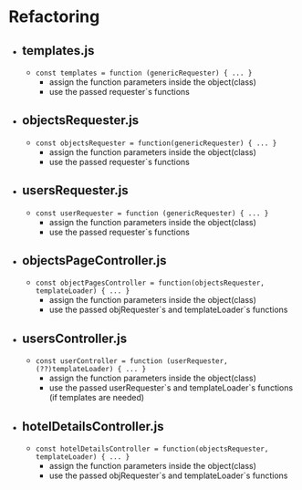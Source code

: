 # Refactoring
- ## templates.js
	- `const templates = function (genericRequester) { ... }`
		- assign the function parameters inside the object(class)
		- use the passed requester`s functions
- ## objectsRequester.js
	- `const objectsRequester = function(genericRequester) { ... }`
		- assign the function parameters inside the object(class)
		- use the passed requester`s functions
- ## usersRequester.js
	- `const userRequester = function (genericRequester) { ... }`
		- assign the function parameters inside the object(class)
		- use the passed requester`s functions
- ## objectsPageController.js
	- `const objectPagesController = function(objectsRequester, templateLoader) { ... }`
		- assign the function parameters inside the object(class)
		- use the passed objRequester\`s and templateLoader\`s functions
- ## usersController.js
	- `const userController = function (userRequester, (??)templateLoader) { ... }`
		- assign the function parameters inside the object(class)
		- use the passed userRequester\`s and templateLoader\`s functions (if templates are needed)
- ## hotelDetailsController.js
	- `const hotelDetailsController = function(objectsRequester, templateLoader) { ... }`
		- assign the function parameters inside the object(class)
		- use the passed objRequester\`s and templateLoader\`s functions

